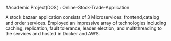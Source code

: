 #Academic Project(DOS) :  Online-Stock-Trade-Application 



A stock bazaar application consists of 3 Microservices: frontend,catalog and order services. Employed an impressive array of technologies  including caching, replication, fault tolerance, leader election, and multithreading to the services and hosted in Docker and AWS.

